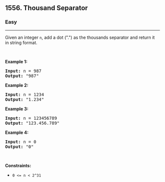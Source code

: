 <h2>1556. Thousand Separator</h2><h3>Easy</h3><hr><div><p>Given an&nbsp;integer <code>n</code>, add a dot (".")&nbsp;as the thousands separator and return it in&nbsp;string format.</p>

<p>&nbsp;</p>
<p><strong>Example 1:</strong></p>

<pre><strong>Input:</strong> n = 987
<strong>Output:</strong> "987"
</pre>

<p><strong>Example 2:</strong></p>

<pre><strong>Input:</strong> n = 1234
<strong>Output:</strong> "1.234"
</pre>

<p><strong>Example 3:</strong></p>

<pre><strong>Input:</strong> n = 123456789
<strong>Output:</strong> "123.456.789"
</pre>

<p><strong>Example 4:</strong></p>

<pre><strong>Input:</strong> n = 0
<strong>Output:</strong> "0"
</pre>

<p>&nbsp;</p>
<p><strong>Constraints:</strong></p>

<ul>
	<li><code>0 &lt;= n &lt; 2^31</code></li>
</ul>
</div>